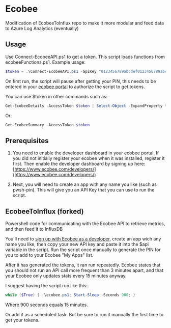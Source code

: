 # Ecobee

Modification of EcobeeToInflux repo to make it more modular and feed data to Azure Log Analytics (eventually)

## Usage

Use Connect-EcobeeAPI.ps1 to get a token. This script loads functions from ecobeeFunctions.ps1. Example usage:

````PowerShell
$token = .\Connect-EcobeeAPI.ps1 -apiKey "0123456789abcdef0123456789abcdef"
````

On first run, the script will pause after getting your PIN, this needs to be entered in your [ecobee portal](https://www.ecobee.com) to authorize the script to get tokens.

You can use $token in other commands such as:

````PowerShell
Get-EcobeeDetails -AccessToken $token | Select-Object -ExpandProperty thermostatList | Select-Object brand, name, identifier
````

Or:

````PowerShell
Get-EcobeeSummary -AccessToken $token
````

## Prerequisites

1. You need to enable the developer dashboard in your ecobee portal. If you did not initially register your ecobee when it was installed, register it first. Then enable the developer dashboard by signing up here: [https://www.ecobee.com/developers/](https://www.ecobee.com/developers/)

1. Next, you will need to create an app with any name you like (such as pwsh-pin). This will give you an API Key that you can use to run the script.

## EcobeeToInflux (forked)

Powershell code for communicating with the Ecobee API to retrieve metrics, and then feed it to InfluxDB

You'll need to [sign up with Ecobee as a developer](https://www.ecobee.com/home/developer/api/introduction/index.shtml), create an app wich any name you like, then copy your new API key and paste it into the $api variable in the script.
Run the script once manually to generate the PIN for you to add to your Ecobee "My Apps" list.

After it has generated the tokens, it ran run repeatedly. Ecobee states that you should not run an API call more frequent than 3 minutes apart, and that your Ecobee only updates stats every 15 minutes anyway.

I suggest having the script run like this:

````PowerShell
while ($True) { .\ecobee.ps1; Start-Sleep -Seconds 900; }
````

Where 900 seconds equals 15 minutes.

Or add it as a scheduled task. But be sure to run it manually the first time to get your tokens.
